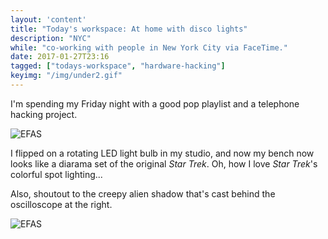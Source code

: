 ```yaml
---
layout: 'content'
title: "Today's workspace: At home with disco lights"
description: "NYC"
while: "co-working with people in New York City via FaceTime."
date: 2017-01-27T23:16
tagged: ["todays-workspace", "hardware-hacking"]
keyimg: "/img/under2.gif"
---
```


I'm spending my Friday night with a good pop playlist and a telephone hacking project.  

![EFAS](/img/under2.gif)

I flipped on a rotating LED light bulb in my studio, and now my bench now looks like a diarama set of the original *Star Trek*. Oh, how I love *Star Trek*'s colorful spot lighting...

Also, shoutout to  the creepy alien shadow that's cast behind the oscilloscope at the right.

![EFAS](/img/under2-alien.gif)